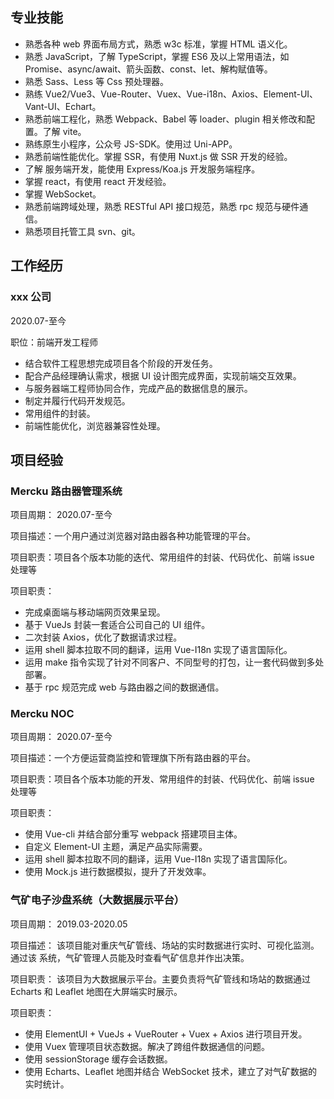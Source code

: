 ## 专业技能

- 熟悉各种 web 界面布局方式，熟悉 w3c 标准，掌握 HTML 语义化。
- 熟悉 JavaScript，了解 TypeScript，掌握 ES6 及以上常用语法，如 Promise、async/await、箭头函数、const、let、解构赋值等。
- 熟悉 Sass、Less 等 Css 预处理器。
- 熟练 Vue2/Vue3、Vue-Router、Vuex、Vue-i18n、Axios、Element-UI、Vant-UI、Echart。
- 熟悉前端工程化，熟悉 Webpack、Babel 等 loader、plugin 相关修改和配置。了解 vite。
- 熟练原生小程序，公众号 JS-SDK。使用过 Uni-APP。
- 熟悉前端性能优化。掌握 SSR，有使用 Nuxt.js 做 SSR 开发的经验。
- 了解 服务端开发，能使用 Express/Koa.js 开发服务端程序。
- 掌握 react，有使用 react 开发经验。
- 掌握 WebSocket。
- 熟悉前端跨域处理，熟悉 RESTful API 接口规范，熟悉 rpc 规范与硬件通信。
- 熟悉项目托管工具 svn、git。

## 工作经历

### xxx 公司

2020.07-至今

职位：前端开发工程师

- 结合软件工程思想完成项目各个阶段的开发任务。
- 配合产品经理确认需求，根据 UI 设计图完成界面，实现前端交互效果。
- 与服务器端工程师协同合作，完成产品的数据信息的展示。
- 制定并履行代码开发规范。
- 常用组件的封装。
- 前端性能优化，浏览器兼容性处理。

## 项目经验

### Mercku 路由器管理系统

项目周期： 2020.07-至今

项目描述：一个用户通过浏览器对路由器各种功能管理的平台。

项目职责：项目各个版本功能的迭代、常用组件的封装、代码优化、前端 issue 处理等

项目职责：

- 完成桌面端与移动端网页效果呈现。
- 基于 VueJs 封装一套适合公司自己的 UI 组件。
- 二次封装 Axios，优化了数据请求过程。
- 运用 shell 脚本拉取不同的翻译，运用 Vue-I18n 实现了语言国际化。
- 运用 make 指令实现了针对不同客户、不同型号的打包，让一套代码做到多处部署。
- 基于 rpc 规范完成 web 与路由器之间的数据通信。

### Mercku NOC

项目周期： 2020.07-至今

项目描述：一个方便运营商监控和管理旗下所有路由器的平台。

项目职责：项目各个版本功能的开发、常用组件的封装、代码优化、前端 issue 处理等

项目职责：

- 使用 Vue-cli 并结合部分重写 webpack 搭建项目主体。
- 自定义 Element-UI 主题，满足产品实际需要。
- 运用 shell 脚本拉取不同的翻译，运用 Vue-I18n 实现了语言国际化。
- 使用 Mock.js 进行数据模拟，提升了开发效率。

### 气矿电子沙盘系统（大数据展示平台）

项目周期： 2019.03-2020.05

项目描述： 该项目能对重庆气矿管线、场站的实时数据进行实时、可视化监测。通过该 系统，气矿管理人员能及时查看气矿信息并作出决策。

项目职责： 该项目为大数据展示平台。主要负责将气矿管线和场站的数据通过 Echarts 和 Leaflet 地图在大屏端实时展示。

项目职责：

- 使用 ElementUI + VueJs + VueRouter + Vuex + Axios 进行项目开发。
- 使用 Vuex 管理项目状态数据。解决了跨组件数据通信的问题。
- 使用 sessionStorage 缓存会话数据。
- 使用 Echarts、Leaflet 地图并结合 WebSocket 技术，建立了对气矿数据的实时统计。

